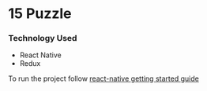 # 15 Puzzle

### Technology Used
- React Native
- Redux

To run the project follow [react-native getting started guide](https://reactnative.dev/docs/getting-started)
